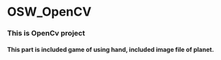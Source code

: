 # OSW_OpenCV

### This is OpenCv project
#### This part is included game of using hand, included image file of planet.